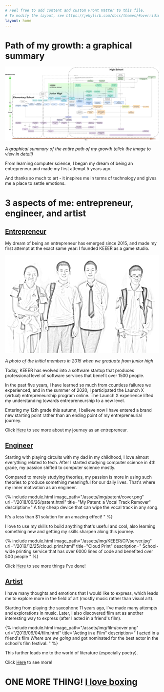 ```yaml
---
# Feel free to add content and custom Front Matter to this file.
# To modify the layout, see https://jekyllrb.com/docs/themes/#overriding-theme-defaults
layout: home
---
```


Path of my growth: a graphical summary
===

[![My image alt description](/assets/img/Timeline.png)](https://viewer.diagrams.net/?highlight=0000ff&edit=_blank&layers=1&nav=1&title=Timeline.drawio#R7V1Zd%2BI42v41OTNzQY7l3Zcha1XXkq6kp7uuvmNsEdxtbI9tEtK%2F%2FpPkFUmAAK9paqarglli9L7Puy8XyvVyfR%2Fb0eJr6EL%2FQpbc9YVycyHLwJAM9A%2B%2B8l5cUeXsykvsufm16sKT9zfML0r51ZXnwmTjhWkY%2BqkXbV50wiCATrpxzY7j8G3zZfPQ3%2Fytkf0CmQtPju2zV3%2F33HSRXTU1qbr%2BAL2XRfGbgZQ%2Fs7SLF%2BcXkoXthm%2B1S8rthXIdh2Ga%2FbRcX0Mfn15xLtn77rY8W95YDINU5A3K9O2TJX15%2BL58eDV%2BTt%2F99dqb5J%2Fyavur%2FAvnN5u%2BFycQh6vAhfhDwIUytWMnJxKikDJ17WRRPpekcfgXvA79MCZvVSTyBz0z93y%2FuB6EAXr79CW2XQ%2FdOnUZf%2BCjnaYwDtBFE92Kgv4D5N%2FiNxSEkPEnh0Ga35CsosfsqRRfEcYpXNcu5ad0D8MlTON39JLiWTWnWM6zE1Aw41vFAXpxbVGjvmnlF%2B2c617KD68Ig37IaXMAndQznVg6yZa2SShdYwkFSqzWKQVUpS1SyWdSMaQyTBpSHEppEodQVhN0%2BvPnn7fefTQNHEt6Nr4E0n%2Fv%2F29iMGSBLhL9%2BcMwThfhSxjY%2Fm11dVoRDpOges2XMIxyiv0J0%2FQ9Pz57lYbo0iJd%2BvmzcO2lf9R%2B%2Fok%2F6lLLH92s808mD96LBwH6un%2FUH9TehR9WbyOPivdtpVsSrmIH7jiaQtHa8QtMd7wul0r43HZyQQx9O%2FVeN1Vq4wRlddmjb%2BNf73ixs%2FLShLAb4jaknPFl13b3IPNt4aXwKbLJYb0hC2eTmHUIImi6NjTnDg%2B0umPC2bwZKMnSJpR4ygnIHCSpbQEJKGckbTsbWRBJQB4UlFgd9pSuXPz7E3sdRgusWNBHBPiCs0D2%2BIWs20sMj2CWRISgzgIiHNiNIgwCV4MGD2GWbii23g7CVL1vhOmAOcYOEVah6mftmaEgTBVEmGb1hTD3Vnq%2BfnkIo5%2FW%2B6%2Bfn34N%2Fwue%2B7U%2BNikqHUVReR9JKexK2q0ClE5I3Ruld911TZZOV57vesHLpmmyfE%2BgPx%2BhRaJoAhYJz7ZvzyKRmGMcmUWyF13Ho8gcJYpMjkVixyk%2BA2TkZ2BCRoiPvtHUQz%2B84B%2B%2BegF0YnueFs%2BgX10%2BybBIsrAj%2FOMCrm1EefSSCMYeun0YV1cfi0uyCBrXsAhpctA51%2FD%2FuOgkf3JXvHY9%2B9OQlWNtolbu28gB%2BthB2x5mLVE3QhsUaC0GtF%2BgHQcZWqM4fInt5TJ7RHwJ%2FFvQf1Py%2F9HpQdXYRJTZN6JU9YyorUgR9cyLfNVAIFXcN0cROuEyCpMMTskCQnxtuUo8p1EsdeODa9rQfHB59DZli2DSRPWTMSwwaQyYHhGWPMeL7LSMcEEfLtGR2OTGinAXQRtMvdQLg2SEykqXB6as5F5jXAPHlyGKL3NY%2BDIYfIGE%2BGwxJkiOr2%2FfPz2ifz6vAg9x%2BvigRCc3%2B4eSfIbSPoTsh9Kw4h%2BADYDIgfvRoGSpA4MSYF3YD3jsVdXaUM5dNs8ibOvZKIIiTB5WNKi47xqWvtouBhEpx5h7MbENXuwlvrbKPdlG4kHb0UPh7frq7vruqmEftrc8iCxQNggD9wrXyV5s1IuVB1s7xM06su31YxUiKhCUmeNjELGf0RVBRt%2BoNmMJUVwTxkP%2BGx5DL0hrvhVdoiNRBM4gnr%2BrojHzQXQUZKJRH5SdDPNBhFnKr308%2FyijiXmcIE1FYxfysAxCmY1d5NIUC9BardtvgZe%2B59gflwDVDVaAmp3KT9b6u8u11I%2FHe%2FT3faarLrTp3PZ8dJjaGM%2FZ4Jh7nZ6zcrb2tp%2BNqBJUhlWNW9x3HTs5xUobL0lXrhcWyflZXKTmf7m9vf0xQiCZdJm7yrEAeY0j7SFL7sUCHAWyCum%2BH1lgUOalSVuBouakJfVsTrIO4F0cLgsH0AnzorgIwpjNqXwER2VgnGSBhhwVS9%2F8ILppp23Gss72wz6zYD9vNh4tIm9FmCVNOMULIswEyXaeBEChpBTd17r3DbpEMVl2D42ynHpOV57OcoXZM3qWkzvgOINjuZ057kCOM0QVcEdO0pbmAOIkff36PYsyjDy8ACR5i925LzCut%2BYWscGzG%2FgK%2FTAiJ88Ukl%2FH2NSMa09tVJKPnD6ADjPz0n%2BdJi6KD96gT%2BK9BJg8m52GbPSAod4zOmccEP32Lxy4C2032UZI9rO0abK0yQ0nK8eBSfJRaKyJkZh2ERsjcfHBZ3W2veZ4vwE1rJxEcd%2F1eso4dFdO5teHsffiIWrhG%2Fahg3AQ4OJkybUDh6SBR1qsbFD6rf9iZQDOpf%2FbuVQXRBcAonnljuClM%2FB6Qsgi4BodaBSq1Euz%2BgaNypbYfQqSyIthn8FI6Vgc7FceuiB3dxOMVOmxCyZFaNFgpEKJY63jMLc2wmxmQwHw%2FbJXNOeiiTJnN6JXPzennk5TfVgZ6uK%2B2QoaO9Nk%2BFaiMFr5Nvb8Iw8SK3WOS3yRN7hckoBA0RA0OgVM52xUXlSGp4Bbi8poHPehasfCgZnfHmEQZM47Og0yLu%2FqkwA1kjdv6dtET5PpdvkzEjlj9CtyBKo7gXDCZEKFc7QK52jL827%2BbNmIVxVpxPxOzjHvycZgXtgpQeIyfCXVZA%2FoLn18p%2BQd6CDSRnn%2BqEL33VwkXqi7aS70DgM2KNylHdpp9aVwl003NiiQKa8EHFtrAej5GkxuvTkrNLxaL%2FXg5elzsvbsydQJP7%2F%2FLOJ7wzdYjmceTdiRL86%2Be8uDSxvWj68ALuHKuHFQrntTU5ji%2FU1723nf%2FEkoCyS%2F8VhzTHxvTc4heMGsMMN32MRcsO2GJKWGb7Qb7dZoyAqS6CEOUt8hHjD%2ByWAtgkt4ypA0MHSxjtyn4BV9%2F9K4fQ0dknYg5mwGOhe%2Beg4rattJ5d1YN9bddVPOBVV8ovCqjDuFldmrsXHINMvj0aHLTfP8FsNRk6VLWdFkSwXA0FVD2SD2hPYQWw5mFl%2Bbr7l%2BhzP0d146gYekXFSJ9SqJ%2Fu95VuWbLnD85FOAfRCY%2Fuc07PXTKK3qtFUvBr0m0ujT%2F5nmr8ryx4%2BZc796mT7%2B%2FOU6KEasnfUZh3U5fdLcM2x8KNFxVYj0HJFiD8lWF5N%2Bg9FsFSL3rDgjkzoMTuDg3Z299Hz8jR%2Bg%2FwpTz7EvNnZWAHDBDM4st2bYvveCf4WDrYOYJy7Kl%2B7HUQes2XwG%2Bjje1KicWjEjfStv0tFl6g3tlMjqbIPJE%2FKdJrjPLJ8Ri8OcH0Dt9D6tVR9hkrMzxSNajawPaxyezgaeH%2FCOlKw96%2FbmK74Tm3RsIrrbePRdo2DqJu8F6P1eAyjXOg%2B%2F2w8SgR0qvUV5d954DU6fkZYkQYmN%2Bse87lFy%2FNVsjIBSBwconY0IdWCd8vEkDw1QmujEE%2BGQR0fJOZVKqZV7Hg5Ozmn0ikc6mdtyVKUYbDIE%2FjTGy5%2FDGvsENLq%2Fno7VifMn3a1hdMufJocdh2mPHM9mRSvg%2Fp7BxrMdx%2Fng9FixvV2qehc%2Bt3ne%2Fnc6i5mNW64dsxjdOtguy52bWxpgucY7oftiOdDFvAcgj6agasBMB%2BTGS8B74jpD64DnVN6Mx7%2FKKjFk1%2Fp%2BFtYmxUN2FPlkki6pUM%2ByrbWKXvwSH%2Bdu8Utn4Qp%2FPcwBMEIUh6s4WXgRy%2BMfPIdzLFiq4gOTbLUswAkuJcncDU%2F04LG2WE4Yetxt88IlkGo7WU4GKQga1qVV%2B7NZXT1RBF3tgyGt0ENcioaGbZiuhlxueUdLqNbYuOAVJjVE9M%2FWzsxiO3Dw7NZwjv7KpyFKSJEgoOT19xjM%2BRRFt15%2B0Z%2BKqkUS9tfhDFlHaQMZhKXQ4S5lH0MbtFZTOmHoIk44JtOoq4bHA9iut9093AXVMiOkHuPw1XOJ9ZGsoijES%2BfoWSwfynrYtsFawKo4JhPQBZMpolZALlIm0mVR8dOutJNVnTYUdljYrLDcvJ1wPk%2FgqZFRLiw4C2FquIBrvDIYZuNMbLIoZgF9jlU9zOrYY7Vy86veeRzNp4don3jOKOjLSIZ%2BDEd3wnM7D6PGcz8gcvKWxBQszEN0b8QJZOtvk3CeviEiEB6043TFMuQIJlgp26YX99aoaRjjs3s6M7dFlxQZwxr0YLAlhI%2FlgvlpmCS4neRb%2BGqfBqFeCjXoKkKd15beaZ2GMYhW55pl1mYHiTGsdDVdTaHTOWbRbDX9QczgnpaT1eC8LG6%2FeBUIzQ%2BrGBVwJPFG8HthvxazWlwIIzL%2BA5M0RjZO4NbD4mQ7emaNIwMdyZZ8tRwi%2BQqh6p%2FXuMD3DcBoWbeQXOJOgGoUu4nbdWstariIbu0IyDHvnnTnYrAN6pXZ89n%2B%2B%2B8RmjumIWDudLqNx2CDB%2FWx029wlqBjxBIuHzKVrtysqfIlRN874Ib4W3Ld1Lu727uGXDedLmfrvX2lMFG2UAIrlf%2Bt4ArmC2mQiMD%2BdkmYB9v3wzcIcSoVj6h6%2FxBUAb3PZzDP7azbz0a4sqe3RMLO%2B95ULUFQs9BmeBJZDrtsgtsEsWBWvoAUYvbKBMYdTmxoGWm9L9i25DPS9gFoL9IsUbuzm7FSgBO7ynITF7WUHYHcP8zh6YAXxMsGKidEKersW64kYPZSyvsqCXS6QUbeVUlQvb99T8Vkp3TXLTeSDfkXNqFXCQkJ2I6DpBa%2Bt%2BQ9SeFyjPrDpBfoDEB%2FsEVMAx9S2YMekUT1yLAiw4i76MK4YxuZTNrysahPajk2bLHS4vdsLXpWHstKB878InRv8CXOKu86TEock7fvqqzJEk3vCTsjXbG2sc3pPZi3LUYqCy4aOLg2hlneVMj67bijNT71jpYqAYuzrMfsvXW28ju23VU%2BM4IMuCyDKX%2BuAo%2F8sEDkPk0902P3rhucZkmPBh7CNMtzuGQHL8qCIgqAYQVMyjvnDY7AleKOHUXoc3C0JBsZge8hi55kWm0G7XQyC9fYAG4QTj2Nk9BE51u2VugDpPP6jx2HI9qvXzL2YIDGWQPqJQ7OtRCwfSJgCzJEuQhQI4QTPUpAEy2ba0JtccNU56q5HRwpPIMZNN6%2FeyKW2NzmVRT5HgFSZujZ5FTSk5OY%2Fczg0yjPof%2Bxy0Afof3XlYdaAmQ%2FlAY2hq%2B88xqUvs9SO7cA877e0eKI9sAHgCNO4qS2CSx3VolZMEIDgOzJ2rAAet%2B0CQBbbsRKskGE1o4XQMKF7R1FviSqTNc4drURXdMm2tHdWJRJOdf77oCW8LhM4V7ArtQem1K6DifznG6y9D2AD7BWzEv3ntJh%2B6iqMiGhkoUde7hSq5y3OYcJ%2BlpkMYhj%2B37xS9DfX8LXEwtNKFE%2Fn0Pd4epW17Bm0k6aH6BbDXrpGKfQrpjE3VHoBHDytZ6b02QO8eajCMa4ug5vgWeTh8NXsIBuu%2B%2FUxd5SzH%2BeyrbjcETzsqAwS4YiIos7r2%2FxhE42BiTzC7ISOQl3OXh57TAZIpI9O9YJwzTC%2Bp8wXLJGjRTPNm4nuSjrtnFQvrbbLYpDd0Wokyug8dGB9t2GQAe2hbCkQ9Ea%2FVTW0RelQjgc9ViMxqINhwttOrc9bA9oN41SqSMPmy43LcaI9Zc%2FkVnTruZgZ%2F0lkreMcLViUiSJbX%2B2OrFcqx%2BH2wRU04%2Fo%2BucWUcJGZ5%2BJRvCJpZsvn8zEElv%2BsnM3afNuehUrlJsJFgpE00V9oa7KVKgcqH6ss85UgigdL5ADChvrucXbD7JGG8xVtW3umZmygGTtSGa4QDIJzcXT0dJqxVzxBi%2Bo9O3Fzj4pwR3wWkO%2BmExvP53InEAn1xmT6ZKk5qo22UAn3fYUBr5HfOBZGP7FtD8hWZAS4pwilZsoot3Da%2BIzESiHWTQY3cRCPz6Jeh1ufEhH8KFEaa6oULhethu3zGK9sjqqikGsw%2BtkaglE%2FTsFmtwniAYe%2FlCEI8TawGoMFNaNYIHmIprlHgTTt5u9oor77hlfeBogy8guBcg74%2B7uuqFl0DI9JJS7GZBnqbbn7KmsOMQ90p7jRfn02t8eYRBs2nF4L6OUrJZL4ppnTaC1p6sCR2g7izyonyReah9v6emNWXpUgnXC8%2Fd0Dg1AexJQZWsIprjLtrTzyIHXpoMvbJJYcV180r6XzUWRipFyUuQ56SpuNilyVDhkD88dQLUNmhmCOqs92GicERzlZEnaJ4e1ue0eT5JJfwXhm08E92A04eA2TZVD0fsYCn1aq%2B%2B5iLIJqg6t8ktlDZzfs8AGEcSZ%2BVJTi1%2FsVTYo%2Fg%2F0379fvThd2f5%2Fai8oNWop6XvWlczMfU1YWbbmcgOVzVFvVB4QBbgISVgkhs67k2%2FdmK0SL4BJUulPcma1Cf1IQOcz%2FWNkqAarhhWoBk1X5SlQU54pOj%2BevYfzxqtAVTbGXbf6U9vPoJSQnFz7YewypKICqyYwJ9KlpMu7ZSZnRUgfFbSi8Rjx5SLV7AO1qI%2FrJqLOVkEeO%2B6yqncrPkkwot7llASgnXek7Y9rCJh9w4o0lndek3FPK8dBOmi%2B8snypwX0q1hIFem4xvdoewnRTUsk4U4cWdZLfZusU5lVbrRD7dZt46RUcASKHPTDLzeADKkZ4VnTQ0dA79OiSydsm512H9uvXkpCf98dSBr37rPiKFwB4rFzjzo3vg4ng0GnEVVeiopnMLfYd3SuLtzBpOITo6yBKRfWDapV6eTbxoibc%2B%2BHM1I3ncPrM4khfoNr%2FKQsAbZA%2FxSkNbpGQpXpPTOiw0jb0yH62VjbjxKBaI40MDyxDmkRyU0irJ2yWO5BGEPgsooPQXdV%2F5zhYo6ZAjUEzHFG1RxGCLlZs67JE5cBPeZoCCfOBjfpQbDYMUm9v7Mry%2FeLdvpcuzHcmPFQKm9oH89way%2FQachnRbP9cITbQoqFXANZ1Qh4oqy%2BJtquUghwHSF2J00I2T%2FlJuj6Zgy4DHEJxUfbjHHCQsdBs%2BPBO%2FAkszA5W548a1B6yMiDCL2PkS2Ptz6vxMkL9EhRMelPxMscXTJOFvFO07Njy6aDbW0KTdheBhX31nmJGl7IrL3wAWef4bdw6RVBs3rSZgYTwg9OSi5m1d6kOKhGlCzM6WAbrUEzoauWKnoNF696stuQJmcZzO%2Bxl2PjeoFTnqSiNYTLE%2Ft1e4GEDJTNEEAJkdqRm21BYvo%2F0%2FxVWf74MXPuVy%2FTx5%2B%2FXAcTtoftFxhx1iszmz2hP5%2Fg7oeMNrimi37JjGh3PMIWqfc0D%2F9jzc%2B2%2BRB14AUIfw7MOy18aMeZgd6kAd5JGxyToea1X%2FDW%2FzQBLC6Vz0MEt8ucol6xbu3sgspQTO%2BxkPSkFc1cQjReOrUl3U5X19J5%2B%2Bb613Z9zbouJAkmQAyTKMZEygJFtEC9ilNv7jmkPFP6hASwjzyVfDf47dpZ2MFL9uPCm3lZxfrohCyzmoDXa8xTpU3EOLj0AudY%2BvazERWyoLeyB76UZXPsHS6b%2BNgRiqpMzWh4KpowC57Ykt04D%2B688e1dLcSAxu4Rjhw8o3%2F%2Fwi7q1MuGBy4jxDaNS%2FmO5krpVNUuz5ZurU2WT45zAfxe6b1fzIsGDjuCGHd%2FWRRmRWuknMcLgvA1uxV8EP4q7%2FTL96WGubUVxeHMJ9EJaZXUskm1ppgMrqQLygvcVVJ8gZEhkx7vIPPyfLwkE72IpzkqstGjZwQvGQ9b10gh4r6oxhYZWuZhf10hjYosa5ufoxg%2B1aqS4T7kKTqTT5b05eH78uHV%2BDl999drb8JW1hV0WYCCLrc%2BCQvZ5Ks8FS2aRSlC9TqGIikuDNoR%2BMsNtTot8ksJIhzGr3KjVY%2BeibTGS4T55MUzQOY%2BMQEXnuvCgBH9NctNVhtC4rZNV%2FX6dp4nVNK5cZryhuzSNP1cLN95IMt3ztTMnqWj8lW%2BqD9yspEIlpwZFc%2FgZEP%2BFD15aZb26Mnv4eTQs3VndlsbUWV%2F7nMTTxkQIxwOllkLdvcKl4EM7tJ0Ohx2ZJeRTkU9VXomVHNhTy5zcnhxLFOIRJlMFeSx3jIOfKnB5gq%2FhrjJJ60KfnClz57RJuMOkwmEw6ruyw1ffTcz8RovhRiMSyrhRoDD2yeBpOrHCKxDC3iMoo%2BwLGLMZ2%2FtKeBZc2%2BnkXIeboSYMxiZi4oPhYITgsUlOnR5I%2Bp72Vxj8j6LolFc8dMGB9fFaUCVO4EV7V6o%2Bxa6GvRCduodnVTS7aJGPUG6gDi2RiY6FfMQ9sV8SHHqwiZxPdLSsGPgDfusG0PObAuccI0S4qks7AhfdPxw5R4eFNLw%2F3hQ1MkfFs3Zn2Z8Fzr2znVF%2BRMzWnNd2MaWHpa%2FH7khWwEbUurS3Of54EdHGQVcZS9ztmXuwtVAHBv92HEJBt0GIbgkuynxxMnbXc3n0Ek7YdWTk7LmhnY2dzN5L9arItoM0Q2j0gUpE7poU5RxmU3xdMakbcb9B7jgpmg1gCnKZB054bzOTopYhc0x9%2BE6FyvTmoRxfDy%2F0qFOP3BL8QGQk2fIuq4qmmXqQM%2BeLgKjyqUpK5psqQAYumpIuDa6AJhxKWlm%2FWmu7TKVLG23G9HmxCF%2B0ImjG7mW%2FbB0I6C20wCJDtYJT%2BunJ4lqXYf9WD%2B6acYGyqUuyaamGKqmqUAiMf6Ks1Wk5WRDM3VZ0k1L1zStxtnm5cZTwGTZ15Y0xDRcY%2F0G3O3O4A6FnyhfzzyWnRR656MJOmYntqLj2eMsEclzUKKJp7qrRiWL6kMM8fPYz8KtQVd5WGXpuS7RlEycZStXHFInJW0577qrxlv50Nqydc56pKuY7af%2BIARgBtH3fvxsDv4pdDyYssVGH5ME3ILwtkjAtRV4lS2NazTJsDRTNQxNMnVNomw1%2BbJuqWlWTaFplxuGmsFtittrqZ1gcXGSYDsZeSAq0pIugQwsLf9LMnerOWH7i5Lfk84VJsutz2QB0j9CWPD2pnYqKwTWkp8qK4xLxUA2L7byNEU2DWVDVgDzEhAhUYiFTeO3Lkf0YTh1%2ByXHsCo0TIuvn4YsKnb5wPW1arUcSbLwon%2BI1OCPEO9UbgBWbH%2BBtlts0OgzjGdutvXsa1bYmeA9LIh9krXCP2aOtbKzWWco%2FWusE4aTo9y5PEyLP76HfONNgNel0y%2BwA%2FeCbLf3fZh1lC7f8VwAlu0%2BRDoUqLSHgVQqx8fg9jxobRGYHXj5wbqRWgCzzoKZ%2F8LeGgF33vf2RsCvtxcbuyHaav7rZpAd0%2Fw3UXlhlbYmQe9kCaYr30xx%2BXvk2045vjEbJPSNNAuR9qEf%2BMjHSAh2omCLhEAP4zBM6zYrOobF19CF%2BBX%2FDw%3D%3D)

*A graphical summary of the entire path of my growth (click the image to view in detail)*

From learning computer science, I began my dream of being an entrepreneur and made my first attempt 5 years ago.


And thanks so much to art - it inspires me in terms of technology and gives me a place to settle emotions.


# 3 aspects of me: entrepreneur, engineer, and artist

## [Entrepreneur](/entrepreneurship)

My dream of being an entrepreneur has emerged since 2015, and made my first attempt at the exact same year: I founded KEEER as a game studio. 

![](/assets/img/KEEER/original-team.jpg)

*A photo of the initial members in 2015 when we graduate from junior high*

Today, KEEER has evolved into a software startup that produces professional level of software services that benefit over 1500 people.


In the past five years, I have learned so much from countless failures we experienced, and in the summer of 2020, I participated the Launch X (virtual) entrepreneurship program online. The Launch X experience lifted my understanding towards entrepreneurship to a new level. 

Entering my 12th grade this autumn, I believe now I have entered a brand new starting point rather than an ending point of my entrepreneurial journey. 

Click [Here](/entrepreneurship) to see more about my journey as an entrepreneur.

## [Engineer](/tech)

Starting with playing circuits with my dad in my childhood, I love almost everything related to tech. After I started studying computer science in 4th grade, my passion shifted to computer science mostly.

Compared to merely studying theories, my passion is more in using such theories to produce something meaningful for our daily lives. That's where my inner motivation as an engineer. 

{% include module.html image_path="/assets/img/patent/cover.png" url="/2018/06/26/patent.html" title="My Patent: a Vocal Track Remover" description="
A tiny cheap device that can wipe the vocal track in any song.

It's a less than $1 solution for an amazing effect!
" %}

I love to use my skills to build anything that's useful and cool, also learning something new and getting my skills sharpen along this journey. 

{% include module.html image_path="/assets/img/KEEER/CP/server.jpg" url="/2019/12/25/cloud_print.html" title="Cloud Print" description="
School-wide printing service that has over 6000 lines of code and benefited over 500 people
" %}

Click [Here](/tech) to see more things I've done!


## [Artist](/art)

I have many thoughts and emotions that I would like to express, which leads me to explore more in the field of art (mostly music rather than visual art).

Starting from playing the saxophone 11 years ago, I've made many attempts and explorations in music. Later, I also discovered film art as another interesting way to express (after I acted in a friend's film).


{% include module.html image_path="/assets/img/film/cover.png" url="/2019/06/04/film.html" title="Acting in a Film" description="
I acted in a friend's film *Where are we going* and got nominated for the best actor in the school's film festival.
" %}

This further leads me to the world of literature (especially poetry).

Click [Here](/art) to see more!

# ONE MORE THING! [I love boxing](/2019/11/01/boxing.html)